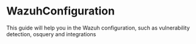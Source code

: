 # WazuhConfiguration
This guide will help you in the Wazuh configuration, such as vulnerability detection, osquery and integrations
